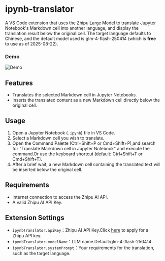 # ipynb-translator

A VS Code extension that uses the Zhipu Large Model to translate Jupyter Notebook's Markdown cell into another language, and display the translation result below the original cell. The target language defaults to Chinese, and the default model used is glm-4-flash-250414 (which is **free** to use as of 2025-08-22).

### Demo

![Demo](https://raw.githubusercontent.com/nonenet/ipynb-translator/main/images/demo.gif)

## Features

- Translates the selected Markdown cell in Jupyter Notebooks.
- Inserts the translated content as a new Markdown cell directly below the original cell.

## Usage

1. Open a Jupyter Notebook (`.ipynb`) file in VS Code.
2. Select a Markdown cell you wish to translate.
3. Open the Command Palette (Ctrl+Shift+P or Cmd+Shift+P),and search for "Translate Markdown cell in Jupyter Notebook" and  execute the command.Or use the keyboard shortcut (default: Ctrl+Shift+T or Cmd+Shift+T).
4. After a brief wait, a new Markdown cell containing the translated text will be inserted below the original cell.

## Requirements

- Internet connection to access the Zhipu AI API.
- A valid Zhipu AI API Key.

## Extension Settings

* `ipynbTranslator.apiKey`：Zhipu AI API Key.Click [here](https://open.bigmodel.cn/) to apply for a Zhipu API key.
* `ipynbTranslator.modelName`：LLM name.Default:glm-4-flash-250414
* `ipynbTranslator.systemPrompt`：Your requirements for the translation, such as the target language.